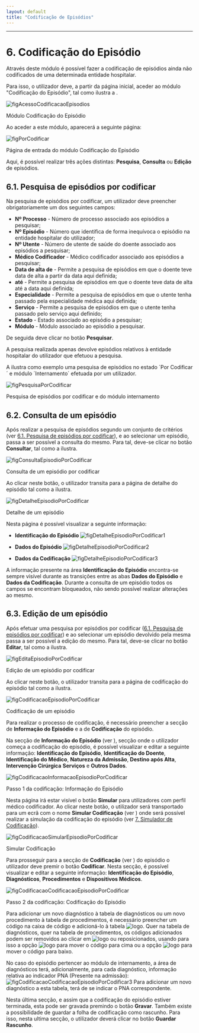 ```yaml
---
layout: default
title: "Codificação de Episódios"
---
```



---

# 6. Codificação do Episódio
<div id="codificar"></div>

Através deste módulo é possível fazer a codificação de episódios ainda não codificados de uma determinada entidade hospitalar.

Para isso, o utilizador deve, a partir da página inicial, aceder ao módulo "Codificação do Episódio", tal como ilustra a [](#figAcessoCodificacaoEpisodios).

![figAcessoCodificacaoEpisodios](img/pages/6_1.jpg)

<p class="caption" id="figAcessoCodificacaoEpisodios">Módulo Codificação do Episódio</p>

Ao aceder a este módulo, aparecerá a seguinte página:

![figPorCodificar](img/pages/6_2.jpg)

<p class="caption" id="figPorCodificar">Página de entrada do módulo Codificação do Episódio</p>

Aqui, é possível realizar três ações distintas: **Pesquisa**, **Consulta** ou **Edição** de episódios. 

## 6.1. Pesquisa de episódios por codificar
<div id="codificacao-pesquisa-de-episodios"></div>

Na pesquisa de episódios por codificar, um utilizador deve preencher obrigatoriamente um dos seguintes campos:

* **Nº Processo** - Número de processo associado aos episódios a pesquisar;
* **Nº Episódio** - Número que identifica de forma inequívoca o episódio na entidade hospitalar do utilizador;
* **Nº Utente** - Número de utente de saúde do doente associado aos episódios a pesquisar;
* **Médico Codificador** - Médico codificador associado aos episódios a pesquisar;
* **Data de alta de** - Permite a pesquisa de episódios em que o doente teve data de alta a partir da data aqui definida;
* **até** - Permite a pesquisa de episódios em que o doente teve data de alta até a data aqui definida;
* **Especialidade** - Permite a pesquisa de episódios em que o utente tenha passado pela especialidade médica aqui definida;
* **Serviço** - Permite a pesquisa de episódios em que o utente tenha passado pelo serviço aqui definido;
* **Estado** - Estado associado ao episódio a pesquisar;
* **Módulo** - Módulo associado ao episódio a pesquisar.


De seguida deve clicar no botão **Pesquisar**.

A pesquisa realizada apenas devolve episódios relativos à entidade hospitalar do utilizador que efetuou a pesquisa.

A [](#figPesquisaPorCodificar) ilustra como exemplo uma pesquisa de episódios no estado ´Por Codificar´ e módulo ´Internamento´ efetuada por um utilizador.

![figPesquisaPorCodificar](img/pages/6_1_1.jpg)

<p class="caption" id="figPesquisaPorCodificar">Pesquisa de episódios por codificar e do módulo internamento</p>

## 6.2. Consulta de um episódio
<div id="detalhe"></div>
<div id="codificacao-consulta-de-episodios"></div>

Após realizar a pesquisa de episódios segundo um conjunto de critérios (ver [6.1. Pesquisa de episódios por codificar](#pesquisa-de-episdios-por-codificar)), e ao selecionar um episódio, passa a ser possível a consulta do mesmo.
Para tal, deve-se clicar no botão **Consultar**, tal como a [](#figConsultaEpisodioPorCodificar) ilustra.

![figConsultaEpisodioPorCodificar](img/pages/6_2_1.jpg)

<p class="caption" id="figConsultaEpisodioPorCodificar">Consulta de um episódio por codificar</p>

Ao clicar neste botão, o utilizador transita para a página de detalhe do episódio tal como a [](#figDetalheEpisodioPorCodificar) ilustra.

![figDetalheEpisodioPorCodificar](img/pages/6_2_2.jpg)

<p class="caption" id="figDetalheEpisodioPorCodificar">Detalhe de um episódio</p>

Nesta página é possível visualizar a seguinte informação:

* **Identificação do Episódio**
![figDetalheEpisodioPorCodificar1](img/pages/6_2_3.jpg)

* **Dados do Episódio**
![figDetalheEpisodioPorCodificar2](img/pages/6_2_4.jpg)

* **Dados da Codificação**
![figDetalheEpisodioPorCodificar3](img/pages/6_2_5.jpg)

A informação presente na área **Identificação do Episódio** encontra-se sempre visível durante as transições entre as abas **Dados do Episódio** e **Dados da Codificação**.
Durante a consulta de um episódio todos os campos se encontram bloqueados, não sendo possível realizar alterações ao mesmo.

## 6.3. Edição de um episódio
<div id="codificacao"></div>
<div id="codificacao-edicao-de-episodios"></div>

Após efetuar uma pesquisa por episódios por codificar ([6.1. Pesquisa de episódios por codificar](#pesquisa-de-episdios-por-codificar)) e ao selecionar um episódio devolvido pela mesma passa a ser possível a edição do mesmo.
Para tal, deve-se clicar no botão **Editar**, tal como a [](#figEditaEpisodioPorCodificar) ilustra.

![figEditaEpisodioPorCodificar](img/pages/6_3_1.jpg)

<p class="caption" id="figEditaEpisodioPorCodificar">Edição de um episódio por codificar</p>

Ao clicar neste botão, o utilizador transita para a página de codificação do episódio tal como a [](#figCodificacaoEpisodioPorCodificar) ilustra.

![figCodificacaoEpisodioPorCodificar](img/pages/6_3_2.jpg)

<p class="caption" id="figCodificacaoEpisodioPorCodificar">Codificação de um episódio</p>

Para realizar o processo de codificação, é necessário preencher a secção de **Informação do Episódio** e a de **Codificação** do episódio.

Na secção de **Informação do Episódio** (ver [](#figCodificacaoInformacaoEpisodioPorCodificar)), secção onde o utilizador começa a codificação do episódio, é possível visualizar e editar a seguinte informação: **Identificação do Episódio**, **Identificação do Doente**, **Identificação do Médico**, **Natureza da Admissão**, **Destino após Alta**, **Intervenção Cirúrgica** **Serviços** e **Outros Dados**.

![figCodificacaoInformacaoEpisodioPorCodificar](img/pages/6_3_3.jpg)

<p class="caption" id="figCodificacaoInformacaoEpisodioPorCodificar">Passo 1 da codificação: Informação do Episódio</p>

Nesta página irá estar visível o botão **Simular** para utilizadores com perfil médico codificador. Ao clicar neste botão, o utilizador será transportado para um ecrã com o nome **Simular Codificação** (ver [](#figCodificacaoSimularEpisodioPorCodificar)) onde será possível realizar a simulação da codificação do episódio (ver [7. Simulador de Codificação](#simulador-de-codificao)).

![figCodificacaoSimularEpisodioPorCodificar](img/pages/6_3_4.jpg)

<p class="caption" id="figCodificacaoSimularEpisodioPorCodificar">Simular Codificação</p>

Para prosseguir para a secção de **Codificação** (ver [](#figCodificacaoCodificacaoEpisodioPorCodificar)) do episódio o utilizador deve premir o botão **Codificar**. 
Nesta secção, é possível visualizar e editar a seguinte informação: **Identificação do Episódio**, **Diagnósticos**, **Procedimentos** e **Dispositivos Médicos**.

![figCodificacaoCodificacaoEpisodioPorCodificar](img/pages/6_3_5.jpg)

<p class="caption" id="figCodificacaoCodificacaoEpisodioPorCodificar">Passo 2 da codificação: Codificação do Episódio</p>

Para adicionar um novo diagnóstico à tabela de diagnósticos ou um novo procedimento à tabela de procedimentos, é necessário preencher um código na caixa de código e adicioná-lo à tabela ![logo](img/pages/6_3_6.jpg).
Quer na tabela de diagnósticos, quer na tabela de procedimentos, os códigos adicionados podem ser removidos ao clicar em ![logo](img/remover.jpg) ou reposicionados, usando para isso a opção ![logo](img/subir.jpg) para mover o código para cima ou a opção ![logo](img/descer.jpg) para mover o código para baixo.

No caso do episódio pertencer ao módulo de internamento, a área de diagnósticos terá, adicionalmente, para cada diagnóstico, informação relativa ao indicador PNA (Presente na admissão):
![figCodificacaoCodificacaoEpisodioPorCodificar3](img/pages/6_3_7.jpg)
Para adicionar um novo diagnóstico a esta tabela, terá de se indicar o PNA correspondente.

Nesta última secção, e assim que a codificação do episódio estiver terminada, esta pode ser gravada premindo o botão **Gravar**.
Também existe a possibilidade de guardar a folha de codificação como rascunho. Para isso, nesta ultima secção, o utilizador deverá clicar no botão **Guardar Rascunho**.

